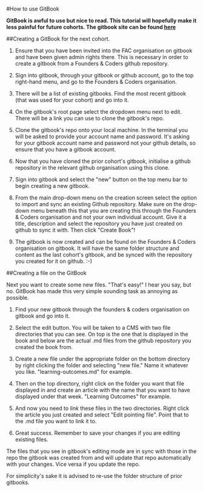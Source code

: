 #How to use GitBook


**GitBook is awful to use but nice to read. This tutorial will hopefully make it less painful for future cohorts. The gitbook site can be found [here](https://www.gitbook.com/)**

##Creating a GitBook for the next cohort.

1) Ensure that you have been invited into the FAC organisation on gitbook and have been given admin rights there. This is necessary in order to create a gitbook from a Founders & Coders github repository.

2) Sign into gitbook, through your gitbook or github account, go to the top right-hand menu, and go to the Founders & Coders organisation.

3) There will be a list of existing gitbooks. Find the most recent gitbook (that was used for your cohort) and go into it.

4) On the gitbook's root page select the dropdown menu next to edit. There will be a link you can use to clone the gitbook's repo.

5) Clone the gitbook's repo onto your local machine. In the terminal you will be asked to provide your account name and password. It's asking for your gitbook account name and password not your github details, so ensure that you have a gitbook account.  

4) Now that you have cloned the prior cohort's gitbook, initialise a github repository in the relevant github organisation using this clone.

5) Sign into gitbook and select the "new" button on the top menu bar to begin creating a new gitbook.

6) From the main drop-down menu on the creation screen select the option to import and sync an existing Github repository. Make sure on the drop-down menu beneath this that you are creating this through the Founders & Coders organisation and not your own individual account. Give it a title, description and select the repository you have just created on github to sync it with. Then click "Create Book"!

7) The gitbook is now created and can be found on the Founders & Coders organisation on gitbook. It will have the same folder structure and content as the last cohort's gitbook, and be synced with the repository you created for it on github. :-)

##Creating a file on the GitBook

Next you want to create some new files. "That's easy!" I hear you say, but no. GitBook has made this very simple sounding task as annoying as possible.

1) Find your new gitbook through the founders & coders organisation on gitbook and go into it.

2) Select the edit button. You will be taken to a CMS with two file directories that you can see. On top is the one that is displayed in the book and below are the actual .md files from the github repository you created the book from.

3) Create a new file under the appropriate folder on the bottom directory by right clicking the folder and selecting "new file." Name it whatever you like. "learning-outcomes.md" for example.

4) Then on the top directory, right click on the folder you want that file displayed in and create an article with the name that you want to have displayed under that week. "Learning Outcomes" for example.

5) And now you need to *link* these files in the two directories. Right click the article you just created and select "Edit pointing file". Point that to the .md file you want to link it to.

5) Great success. Remember to save your changes if you are editing existing files.

The files that you see in gitbook's editing mode are in sync with those in the repo the gitbook was created from and will update that repo automatically with your changes. Vice versa if you update the repo.

For simplicity's sake it is advised to re-use the folder structure of prior gitbooks.
